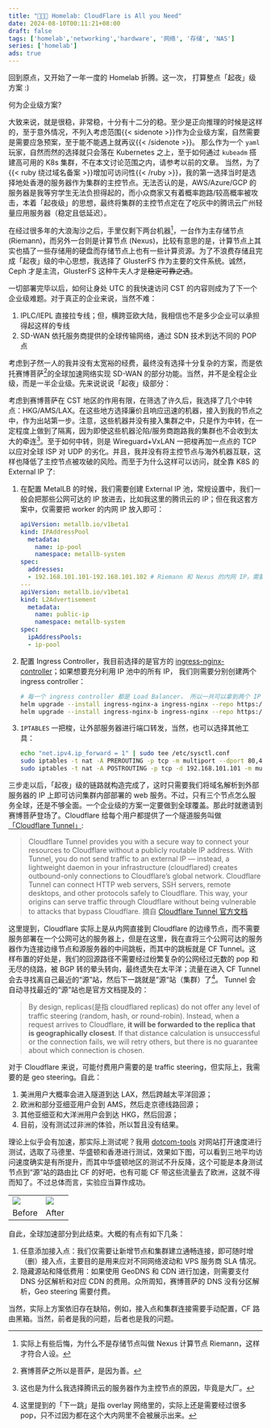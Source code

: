 ```yaml
---
title: "🧑🏿‍💻 Homelab: CloudFlare is All you Need"
date: 2024-08-10T00:11:21+08:00
draft: false
tags: ['homelab','networking','hardware', '网络', '存储', 'NAS']
series: ['homelab']
ads: true
---
```


回到原点，又开始了一年一度的 Homelab 折腾。这一次， 打算整点「起夜」级方案 :)

<!--more-->

何为企业级方案?

大致来说，就是很稳，非常稳，十分有十二分的稳。至少是正向推理的时候是这样的，至于意外情况，不列入考虑范围{{< sidenote >}}作为企业级方案，自然需要是需要应急预案，至于能不能遇上就再议{{< /sidenote >}}。 那么作为一个 `yaml` 玩家，自然而然的选择就只会落在 Kubernetes 之上，至于如何通过 `kubeadm` 搭建高可用的 K8s 集群，不在本文讨论范围之内，请参考以前的文章。 当然，为了{{< ruby 绕过域名备案 >}}增加可访问性{{< /ruby >}}，我的第一选择当时是选择地处香港的服务器作为集群的主控节点。无法否认的是，AWS/Azure/GCP 的服务器是我等穷学生无法负担得起的，而小众商家又有着概率跑路/较高概率被攻击，本着「起夜级」的思想，最终将集群的主控节点定在了吃灰中的腾讯云广州轻量应用服务器（稳定且低延迟）。

在经过很多年的大浪淘沙之后，手里仅剩下两台机器[^1]，一台作为主存储节点 (Riemann)，而另外一台则是计算节点 (Nexus)，比较有意思的是，计算节点上其实也插了一些存储用的硬盘而存储节点上也有一些计算资源。为了不浪费存储且完成「起夜」级的中心思想，我选择了 GlusterFS 作为主要的文件系统。诚然， Ceph 才是主流，GlusterFS 这种牛夫人才是~~稳定可靠之选~~。

一切部署完毕以后，如何让身处 UTC 的我快速访问 CST 的内容则成为了下一个企业级难题。对于真正的企业来说，当然不难：
1. IPLC/IEPL 直接拉专线；但，横跨亚欧大陆，我相信也不是多少企业可以承担得起这样的专线
2. SD-WAN  依托服务商提供的全球传输网络，通过 SDN 技术到达不同的 POP 点

考虑到孑然一人的我并没有太宽裕的经费，最终没有选择十分复杂的方案，而是依托赛博菩萨[^2]的全球加速网络实现 SD-WAN 的部分功能。当然，并不是全程企业级，而是一半企业级。先来说说说「起夜」级部分：

考虑到赛博菩萨在 CST 地区的作用有限，在筛选了许久后，我选择了几个中转点：HKG/AMS/LAX。在这些地方选择廉价且响应迅速的机器，接入到我的节点之中，作为出站第一步。注意，这些机器并没有接入集群之中，只是作为中转，在一定程度上做到了隔离，因为即使这些机器沦陷/服务商跑路我的集群也不会收到太大的牵连[^3]。至于如何中转，则是 Wireguard+VxLAN 一把梭再加一点点的 TCP 以应对全球 ISP 对 UDP 的劣化。并且，我并没有将主控节点与海外机器互联，这样也降低了主控节点被攻破的风险。而至于为什么这样可以访问，就全靠 K8S 的 External IP 了:

1. 在配置 MetalLB 的时候，我们需要创建 External IP 池，常规设置中，我们一般会把那些公网可达的 IP 放进去，比如我这里的腾讯云的 IP；但在我这套方案中，仅需要把 worker 的内网 IP 放入即可：
    ```yaml
    apiVersion: metallb.io/v1beta1
    kind: IPAddressPool
      metadata:
        name: ip-pool
        namespace: metallb-system
    spec:
      addresses:
      - 192.168.101.101-192.168.101.102 # Riemann 和 Nexus 的内网 IP，需要主控节点也可以访问的 IP
    ---
    apiVersion: metallb.io/v1beta1
    kind: L2Advertisement
      metadata:
        name: public-ip
        namespace: metallb-system
    spec:
      ipAddressPools:
      - ip-pool
    ```
2. 配置 Ingress Controller，我目前选择的是官方的 [ingress-nginx-controller](https://github.com/kubernetes/ingress-nginx)；如果想要充分利用 IP 池中的所有 IP， 我们则需要分别创建两个 ingress controller：
    ```bash
    # 每一个 ingress controller 都是 Load Balancer， 所以一共可以拿到两个 IP
    helm upgrade --install ingress-nginx-a ingress-nginx --repo https://kubernetes.github.io/ingress-nginx --namespace ingress-nginx-a --create-namespace
    helm upgrade --install ingress-nginx-b ingress-nginx --repo https://kubernetes.github.io/ingress-nginx --namespace ingress-nginx-b --create-namespace
    ```
3. `IPTABLES` 一把梭，让外部服务器进行端口转发，当然，也可以选择其他工具：
    ```bash
    echo "net.ipv4.ip_forward = 1" | sudo tee /etc/sysctl.conf
    sudo iptables -t nat -A PREROUTING -p tcp -m multiport --dport 80,443 -j DNAT --to-destination 192.168.101.101:80
    sudo iptables -t nat -A POSTROUTING -p tcp -d 192.168.101.101 -m multiport --dport 80,443 -j SNAT --to-source 192.168.101.2
    ```
三步走以后，「起夜」级的链路就构造完成了，这时只需要我们将域名解析到外部服务器的 IP 上即可访问集群内部部署的 web 服务。不过，只有三个节点怎么服务全球，还是不够全面。一个企业级的方案一定要做到全球覆盖。那此时就邀请到赛博菩萨登场了。Cloudflare 给每个用户都提供了一个隧道服务叫做 [「Cloudflare Tunnel」](https://www.cloudflare.com/products/tunnel/):

> Cloudflare Tunnel provides you with a secure way to connect your resources to Cloudflare without a publicly routable IP address. With Tunnel, you do not send traffic to an external IP — instead, a lightweight daemon in your infrastructure (cloudflared) creates outbound-only connections to Cloudflare’s global network. Cloudflare Tunnel can connect HTTP web servers, SSH servers, remote desktops, and other protocols safely to Cloudflare. This way, your origins can serve traffic through Cloudflare without being vulnerable to attacks that bypass Cloudflare.
> 摘自 [Cloudflare Tunnel 官方文档](https://developers.cloudflare.com/cloudflare-one/connections/connect-networks/)

这里提到，Cloudflare 实际上是从内网直接到 Cloudflare 的边缘节点，而不需要服务部署在一个公网可达的服务器上，但是在这里，我在直将三个公网可达的服务器作为连接边缘节点和源服务器的中间跳板，而其中的跳板就是 CF Tunnel。这样布置的好处是，我们的回源路径不需要经过纷繁复杂的公网经过无数的 pop 和无尽的绕路，被 BGP 转的晕头转向，最终遗失在太平洋；流量在进入 CF Tunnel 会去寻找离自己最近的“源”站，然后下一跳就是”源“站（集群）了[^4]。 Tunnel 会自动寻找最近的“源”站也是官方文档提及的：
> By design, replicas(是指 cloudflared replicas) do not offer any level of traffic steering (random, hash, or round-robin). Instead, when a request arrives to Cloudflare, **it will be forwarded to the replica that is geographically closest**. If that distance calculation is unsuccessful or the connection fails, we will retry others, but there is no guarantee about which connection is chosen.

对于 Cloudflare 来说，可能付费用户需要的是 traffic steering，但实际上，我需要的是 geo steering。自此：
1. 美洲用户大概率会进入隧道到达 LAX，然后跨越太平洋回源；
2. 欧洲和部分亚细亚用户会到 AMS，然后走京德线路回源；
3. 其他亚细亚和大洋洲用户会到达 HKG，然后回源；
4. 目前，没有测试过非洲的体验，所以暂且没有结果。

理论上似乎会有加速，那实际上测试呢？我用 [dotcom-tools](https://www.dotcom-tools.com/) 对网站打开速度进行测试，选取了马德里、华盛顿和香港进行测试，效果如下图，可以看到三地平均访问速度确实是有所提升，而其中华盛顿地区的测试不升反降，这个可能是本身测试节点到“源”站的路由比 CF 的好吧，也有可能 CF 带这些流量去了欧洲，这就不得而知了。不过总体而言，实验应当算作成功。

<table>
    <tr>
        <td><img src="https://32cf906.webp.li/2024/08/media-before-cf.png" /></td>
        <td><img src="https://32cf906.webp.li/2024/08/media-cf-speedup.png"/></td>
    </tr>
    <tr>
        <td><center>Before</center></td>
        <td><center>After</center></td>
    </tr>
</table>

自此，全球加速部分到此结束。大概的有点有如下几条：
1. 任意添加接入点：我们仅需要让新增节点和集群建立通畅连接，即可随时增（删）接入点，主要目的是用来应对不同网络波动和 VPS 服务商 SLA 情况。
2. 隐藏源站和降低费用：如果使用 GeoDNS 和 CDN 进行加速，则需要支付 DNS 分区解析和对应 CDN 的费用。众所周知，赛博菩萨的 DNS 没有分区解析，Geo steering 需要付费。

当然，实际上方案依旧存在缺陷，例如，接入点和集群连接需要手动配置，CF 路由黑箱。当然，前者是我的问题，后者也是我的问题。


[^1]: 实际上有些后悔，为什么不是存储节点叫做 Nexus 计算节点 Riemann，这样才符合人设。
[^2]: 赛博菩萨之所以是菩萨，是因为善。
[^3]: 这也是为什么我选择腾讯云的服务器作为主控节点的原因，毕竟是大厂。
[^4]: 这里提到的「下一跳」是指 overlay 网络里的，实际上还是需要经过很多 pop，只不过因为都在这个大内网里不会被展示出来。